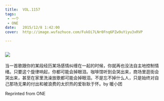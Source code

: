 ```yaml
---
title:	VOL.1157
tags:
 - 一个
 - ONE
date:	2015/12/8 1:42:00
cover:	http://image.wufazhuce.com/FukOi7LNr0Fnq6PZw9uYiyu3xRVP

---
```

![](http://image.wufazhuce.com/FukOi7LNr0Fnq6PZw9uYiyu3xRVP)
---

当一首歌跟你的某段经历某场感情纠缠在一起的时候，你就再也没法自主地控制情绪。只要这个旋律响起，你都可能会掉眼泪。咖啡馆听到会哭出来，商场里逛街会哭出来，甚至在家里洗澡放歌都可能会掉眼泪。不是忘不掉什么人，只是始终对自己那场无果的付出和被浪费的太炽热的爱耿耿于怀。by 暖小团
 
Reprinted from ONE
